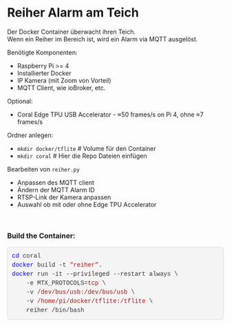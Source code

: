 <h1>Reiher Alarm am Teich</h1>

Der Docker Container überwacht ihren Teich.<br/>
Wenn ein Reiher im Bereich ist, wird ein Alarm via MQTT ausgelöst.<br/>

Benötigte Komponenten:<br/>
<ul><li>Raspberry Pi >= 4</li>
<li>Installierter Docker</li>
<li>IP Kamera (mit Zoom von Vorteil)</li>
<li>MQTT Client, wie ioBroker, etc.</li></ul>
Optional:
<ul><li>Coral Edge TPU USB Accelerator - ≈50 frames/s on Pi 4, ohne ≈7 frames/s</li></ul>

Ordner anlegen:<br/>
<ul><li><code>mkdir docker/tflite</code> # Volume für den Container</li>
<li><code>mkdir coral</code> # Hier die Repo Dateien einfügen</li></ul>
Bearbeiten von <code>reiher.py</code>
<ul><li>Anpassen des MQTT client</li>
<li>Ändern der MQTT Alarm ID</li>
<li>RTSP-Link der Kamera anpassen</li>
<li>Auswahl ob mit oder ohne Edge TPU Accelerator</li></ul><br/>

<h3>Build the Container:</h3>
<pre style="background-color: #f4f4f4; border: 1px solid #ddd; border-radius: 5px; padding: 10px; color: #333; font-family: 'Courier New', Courier, monospace; line-height: 1.5;">
<span style="color: #0000ff;">cd</span> coral
<span style="color: #0000ff;">docker</span> build -t <span style="color: #a31515;">"reiher"</span>.
<span style="color: #0000ff;">docker</span> run -it --privileged --restart always \
    -e MTX_PROTOCOLS=<span style="color: #a31515;">tcp</span> \
    -v <span style="color: #a31515;">/dev/bus/usb:/dev/bus/usb</span> \
    -v <span style="color: #a31515;">/home/pi/docker/tflite:/tflite</span> \
    reiher /bin/bash
</pre>

